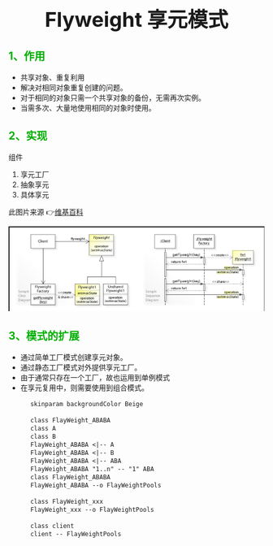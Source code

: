 # <h1 align='center' style='color:[[4cAF50]];font-size:40px'> Flyweight 享元模式</h1>

## <font color=[[3caf50]]>1、作用</font>

- 共享对象、重复利用
- 解决对相同对象重复创建的问题。
- 对于相同的对象只需一个共享对象的备份，无需再次实例。
- 当需多次、大量地使用相同的对象时使用。

## <font color=[[3caf50]]>2、实现</font>

组件

1. 享元工厂
2. 抽象享元
3. 具体享元

此图片来源 👉[维基百科](https://en.wikipedia.org/wiki/Flyweight_pattern)

![2020-03-17-13-09-21](./imgs/4.4、Flyweight享元模式.md/2020-03-17-13-09-21.png)

## <font color=[[3caf50]]>3、模式的扩展</font>

- 通过简单工厂模式创建享元对象。
- 通过静态工厂模式对外提供享元工厂。
- 由于通常只存在一个工厂，故也运用到单例模式
- 在享元复用中，则需要使用到组合模式。

```puml
      skinparam backgroundColor Beige

      class FlayWeight_ABABA
      class A
      class B
      FlayWeight_ABABA <|-- A
      FlayWeight_ABABA <|-- B
      FlayWeight_ABABA <|-- ABA
      FlayWeight_ABABA "1..n" -- "1" ABA
      class FlayWeight_ABABA
      FlayWeight_ABABA --o FlayWeightPools

      class FlayWeight_xxx
      FlayWeight_xxx --o FlayWeightPools

      class client
      client -- FlayWeightPools

```
